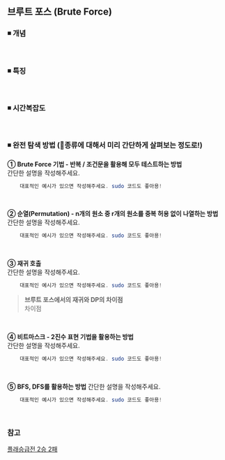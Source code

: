 
## 브루트 포스 (Brute Force)

### ◾ 개념

</br>

### ◾ 특징

</br>

### ◾ 시간복잡도

</br>


### ◾ 완전 탐색 방법 (🙂종류에 대해서 미리 간단하게 살펴보는 정도로!)
**① Brute Force 기법 - 반복 / 조건문을 활용해 모두 테스트하는 방법**  
간단한 설명을 작성해주세요.
```java
	대표적인 예시가 있으면 작성해주세요. sudo 코드도 좋아용!
```
</br>

**② 순열(Permutation) - n개의 원소 중 r개의 원소를 중복 허용 없이 나열하는 방법**  
간단한 설명을 작성해주세요.
```java
	대표적인 예시가 있으면 작성해주세요. sudo 코드도 좋아용!
```
</br>

**③ 재귀 호출**  
간단한 설명을 작성해주세요.
```java
	대표적인 예시가 있으면 작성해주세요. sudo 코드도 좋아용!
```
> **브루트 포스에서의 재귀와 DP의 차이점** </br>
> 차이점

</br>

**④ 비트마스크 - 2진수 표현 기법을 활용하는 방법**  
간단한 설명을 작성해주세요.
```java
	대표적인 예시가 있으면 작성해주세요. sudo 코드도 좋아용!
```
</br>

**⑤ BFS, DFS를 활용하는 방법**
간단한 설명을 작성해주세요.
```java
	대표적인 예시가 있으면 작성해주세요. sudo 코드도 좋아용!
```

</br>

### 참고
[플래승급전 2승 2패](https://github.com/Newon-universe/Algorithm_study)

